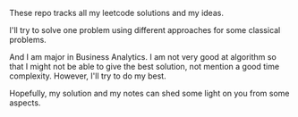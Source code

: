 These repo tracks all my leetcode solutions and my ideas.

I'll try to solve one problem using different approaches for some classical problems.

And I am major in Business Analytics. I am not very good at algorithm so that I might not be able to give the best solution, not mention a good time complexity. However, I'll try to do my best.

Hopefully, my solution and my notes can shed some light on you from some aspects.

